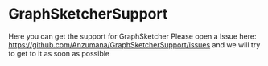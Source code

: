 GraphSketcherSupport
====================

Here you can get the support for GraphSketcher
Please open a  Issue here:
https://github.com/Anzumana/GraphSketcherSupport/issues
and we will try to get to it as soon as possible
